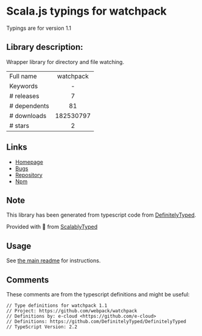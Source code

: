 
# Scala.js typings for watchpack

Typings are for version 1.1

## Library description:
Wrapper library for directory and file watching.

|                    |                 |
| ------------------ | :-------------: |
| Full name          | watchpack |
| Keywords           | - |
| # releases         | 7 |
| # dependents       | 81 |
| # downloads        | 182530797 |
| # stars            | 2 |

## Links
- [Homepage](https://github.com/webpack/watchpack)
- [Bugs](https://github.com/webpack/watchpack/issues)
- [Repository](https://github.com/webpack/watchpack)
- [Npm](https://www.npmjs.com/package/watchpack)
    


## Note
This library has been generated from typescript code from [DefinitelyTyped](https://definitelytyped.org).

Provided with :purple_heart: from [ScalablyTyped](https://github.com/oyvindberg/ScalablyTyped)

## Usage
See [the main readme](../../readme.md) for instructions.

## Comments

These comments are from the typescript definitions and might be useful:
```
// Type definitions for watchpack 1.1
// Project: https://github.com/webpack/watchpack
// Definitions by: e-cloud <https://github.com/e-cloud>
// Definitions: https://github.com/DefinitelyTyped/DefinitelyTyped
// TypeScript Version: 2.2

```

